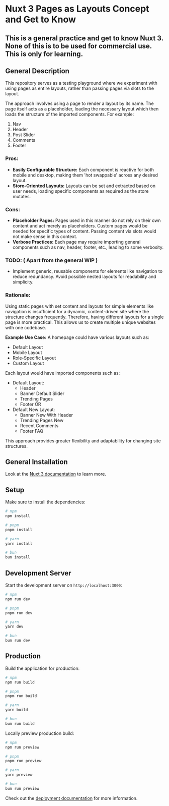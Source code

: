 # Nuxt 3 Pages as Layouts Concept and Get to Know

## This is a general practice and get to know Nuxt 3. None of this is to be used for commercial use. This is only for learning.

## General Description

This repository serves as a testing playground where we experiment with using pages as entire layouts, rather than passing pages via slots to the layout.

The approach involves using a page to render a layout by its name. The page itself acts as a placeholder, loading the necessary layout which then loads the structure of the imported components. For example:

1. Nav
2. Header
3. Post Slider
4. Comments
5. Footer

### Pros:
- **Easily Configurable Structure:** Each component is reactive for both mobile and desktop, making them 'hot swappable' across any desired layout.
- **Store-Oriented Layouts:** Layouts can be set and extracted based on user needs, loading specific components as required as the store mutates.

### Cons:
- **Placeholder Pages:** Pages used in this manner do not rely on their own content and act merely as placeholders. Custom pages would be needed for specific types of content. Passing content via slots would not make sense in this context.
- **Verbose Practices:** Each page may require importing general components such as nav, header, footer, etc., leading to some verbosity.

### TODO: ( Apart from the general WIP )
- Implement generic, reusable components for elements like navigation to reduce redundancy. Avoid possible nested layouts for readability and simplicity.

### Rationale:
Using static pages with set content and layouts for simple elements like navigation is insufficient for a dynamic, content-driven site where the structure changes frequently. Therefore, having different layouts for a single page is more practical. This allows us to create multiple unique websites with one codebase.

**Example Use Case:**
A homepage could have various layouts such as:
- Default Layout
- Mobile Layout
- Role-Specific Layout
- Custom Layout

Each layout would have imported components such as:
- Default Layout:
    - Header
    - Banner Default Slider
    - Trending Pages
    - Footer
OR
- Default New Layout:
    - Banner New With Header
    - Trending Pages New
    - Recent Comments
    - Footer FAQ

This approach provides greater flexibility and adaptability for changing site structures.

## General Installation

Look at the [Nuxt 3 documentation](https://nuxt.com/docs/getting-started/introduction) to learn more.

## Setup

Make sure to install the dependencies:

```bash
# npm
npm install

# pnpm
pnpm install

# yarn
yarn install

# bun
bun install
```

## Development Server

Start the development server on `http://localhost:3000`:

```bash
# npm
npm run dev

# pnpm
pnpm run dev

# yarn
yarn dev

# bun
bun run dev
```

## Production

Build the application for production:

```bash
# npm
npm run build

# pnpm
pnpm run build

# yarn
yarn build

# bun
bun run build
```

Locally preview production build:

```bash
# npm
npm run preview

# pnpm
pnpm run preview

# yarn
yarn preview

# bun
bun run preview
```

Check out the [deployment documentation](https://nuxt.com/docs/getting-started/deployment) for more information.

